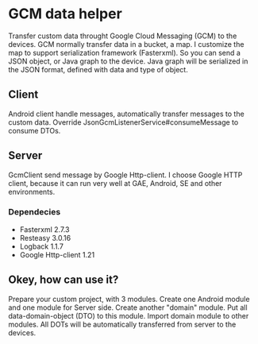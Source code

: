 # GCM data helper
Transfer custom data throught Google Cloud Messaging (GCM) to the devices.
GCM normally transfer data in a bucket, a map. I customize the map to support serialization framework (Fasterxml).
So you can send a JSON object, or Java graph to the device. 
Java graph will be serialized in the JSON format, defined with data and type of object.

## Client
Android client handle messages, automatically transfer messages to the custom data.
Override JsonGcmListenerService#consumeMessage to consume DTOs.

## Server
GcmClient send message by Google Http-client.
I choose Google HTTP client, because it can run very well at GAE, Android, SE and other environments.

### Dependecies
- Fasterxml 2.7.3
- Resteasy 3.0.16
- Logback 1.1.7
- Google Http-client 1.21

## Okey, how can use it?
Prepare your custom project, with 3 modules.
Create one Android module and one module for Server side.
Create another "domain" module. Put all data-domain-object (DTO) to this module.
Import domain module to other modules. All DOTs will be automatically transferred from server to the devices.
